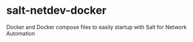 # salt-netdev-docker
Docker and Docker compose files to easily startup with Salt for Network Automation
